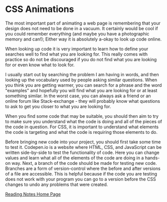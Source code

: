# CSS Animations

The most important part of animating a web page is remembering that your design does not need to be done in a vacuum. It certainly would be cool if you could remember everything (and maybe you have a photographic memory and can!); Either way it is absolutely a-okay to look up code online.

When looking up code it is very important to learn how to define your searches well to find what you are looking for. This really comes with practice so do not be discouraged if you do not find what you are looking for or even know what to look for.

I usually start out by searching the problem I am having in words, and then looking up the vocabulary used by people asking similar questions. When you think you are getting warmer, you can search for a phrase and the word "examples" and hopefully you will find what you are looking for or at least something similar. In the worst case, you can always ask a friend or an online forum like Stack-exchange - they will probably know what questions to ask to get you closer to what you are looking for.

When you find some code that may be suitable, you should then aim to try to make sure you understand what the code is doing and all of the pieces of the code in question. For CSS, it is important to understand what elements the code is targeting and what the code is requiring those elements to do.

Before bringing new code into your project, you should first take some time to test it. Codepen.io is a website where HTML, CSS, and JavaScript can be written side-by-side to test the functionality of code. Here you can change values and learn what all of the elements of the code are doing in a hands-on way. Next, a branch of the code should be made for testing new code. Branches are a form of version-control where the before and after versions of a file are accessible. This is helpful because if the code you are testing does not work with your program you can go to a version before the CSS changes to undo any problems that were created.

[Reading Notes Home Page](README.md)